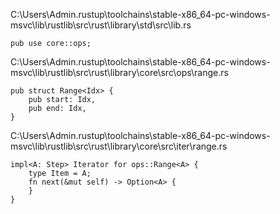C:\Users\Admin\.rustup\toolchains\stable-x86_64-pc-windows-msvc\lib\rustlib\src\rust\library\std\src\lib.rs
```
pub use core::ops;
```

C:\Users\Admin\.rustup\toolchains\stable-x86_64-pc-windows-msvc\lib\rustlib\src\rust\library\core\src\ops\range.rs
```
pub struct Range<Idx> {
    pub start: Idx,
    pub end: Idx,
}
```

C:\Users\Admin\.rustup\toolchains\stable-x86_64-pc-windows-msvc\lib\rustlib\src\rust\library\core\src\iter\range.rs
```
impl<A: Step> Iterator for ops::Range<A> {
    type Item = A;
    fn next(&mut self) -> Option<A> {
    }
}
```
